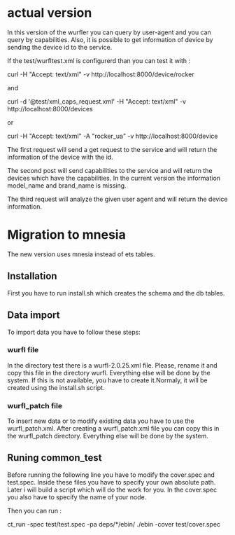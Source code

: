 # actual version

In this version of the wurfler you can query by user-agent and you can
query by capabilities. Also, it is possible to get information of device by
sending the device id to the service.

If the test/wurfltest.xml is configurerd than you can test it with :

curl -H "Accept: text/xml" -v http://localhost:8000/device/rocker

and 

curl -d '@test/xml_caps_request.xml' -H "Accept: text/xml" -v http://localhost:8000/devices

or

curl -H "Accept: text/xml" -A "rocker_ua" -v http://localhost:8000/device

The first request will send a get request to the service and will return the information 
of the device with the id.

The second post will send capabilities to the service and will return the devices which
have the capabilities.
In the current version the information model_name and brand_name is missing. 

The third request will analyze the given user agent and will return the device information.

# Migration to mnesia

The new version uses mnesia instead of ets tables.

## Installation

First you have to run install.sh which creates the schema and the db tables.

## Data import

To import data you have to follow these steps:

### wurfl file

In the directory test there is a wurfl-2.0.25.xml file. Please, rename it and copy
this file in the directory wurfl. Everything else will be done by the system. 
If this is not available, you have to create it.Normaly, it will be created
using the install.sh script.


### wurfl_patch file

To insert new data or to modify existing data you have to use the wurfl_patch.xml.
After creating a wurfl_patch.xml file you can copy this in the wurfl_patch directory.
Everything else will be done by the system.

## Runing common_test

Before running the following line you have to modify the cover.spec and test.spec.
Inside these files you have to specify your own absolute path. Later i will build
a script which will do the work for you.
In the cover.spec you also have to specify the name of your node. 

Then you can run : 

ct_run -spec test/test.spec -pa deps/*/ebin/ ./ebin -cover test/cover.spec 